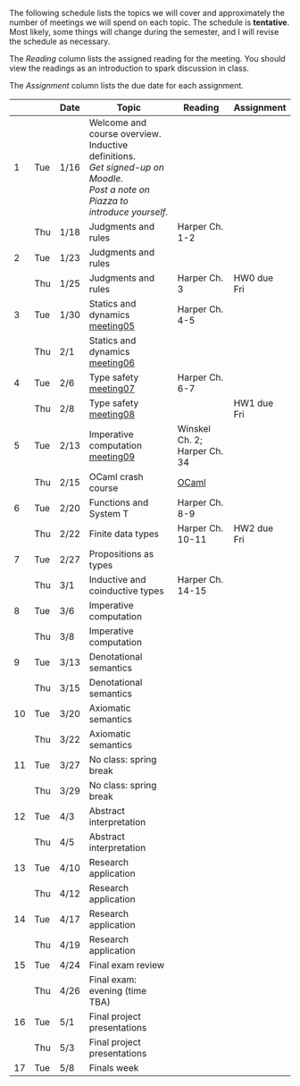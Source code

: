 The following schedule lists the topics we will cover and approximately the number of meetings we will spend on each topic. The schedule is **tentative**. Most likely, some things will change during the semester, and I will revise the schedule as necessary.

The _Reading_ column lists the assigned reading for the meeting. You should view the readings as an introduction to spark discussion in class.

The _Assignment_ column lists the due date for each assignment.

|  |  | Date | Topic | Reading | Assignment |
|----|-----|------|-------------------------------------------------------------------------------------------------------------------------------|------------------|-------------|
| 1 | Tue | 1/16 | Welcome and course overview. Inductive definitions.<br/>*Get signed-up on Moodle.*<br/>*Post a note on Piazza to introduce yourself.* |  |  |
|  | Thu | 1/18 | Judgments and rules | Harper Ch. 1-2 |  |
| 2 | Tue | 1/23 | Judgments and rules |  |  |
|  | Thu | 1/25 | Judgments and rules | Harper Ch. 3 | HW0 due Fri |
| 3 | Tue | 1/30 | Statics and dynamics<br/>[meeting05] | Harper Ch. 4-5 |  |
|  | Thu | 2/1 | Statics and dynamics<br/>[meeting06] |  |  |
| 4 | Tue | 2/6 | Type safety<br/>[meeting07] | Harper Ch. 6-7 |  |
|  | Thu | 2/8 | Type safety<br/>[meeting08] |  | HW1 due Fri |
| 5 | Tue | 2/13 | Imperative computation<br/>[meeting09] | Winskel Ch. 2; Harper Ch. 34 |  |
|  | Thu | 2/15 | OCaml crash course | [OCaml](.#ocaml) |  |
| 6 | Tue | 2/20 | Functions and System T | Harper Ch. 8-9 |  |
|  | Thu | 2/22| Finite data types | Harper Ch. 10-11 | HW2 due Fri |
| 7 | Tue | 2/27 | Propositions as types |  |  |
|  | Thu | 3/1 | Inductive and coinductive types | Harper Ch. 14-15 |  |
| 8 | Tue | 3/6 | Imperative computation |  |  |
|  | Thu | 3/8 | Imperative computation |  |  |
| 9 | Tue | 3/13 | Denotational semantics |  |  |
|  | Thu | 3/15 | Denotational semantics |  |  |
| 10 | Tue | 3/20 | Axiomatic semantics |  |  |
|  | Thu | 3/22 | Axiomatic semantics |  |  |
| 11 | Tue | 3/27 | No class: spring break |  |  |
|  | Thu | 3/29 | No class: spring break |  |  |
| 12 | Tue | 4/3 | Abstract interpretation |  |  |
|  | Thu | 4/5 | Abstract interpretation |  |  |
| 13 | Tue | 4/10 | Research application |  |  |
|  | Thu | 4/12 | Research application |  |  |
| 14 | Tue | 4/17 | Research application |  |  |
|  | Thu | 4/19 | Research application |  |  |
| 15 | Tue | 4/24 | Final exam review |  |  |
|  | Thu | 4/26 | Final exam: evening (time TBA) |  |  |
| 16 | Tue | 5/1 | Final project presentations |  |  |
|  | Thu | 5/3 | Final project presentations |  |  |
| 17 | Tue | 5/8 | Finals week |  |  |

[meeting05]: meetings/meeting05.class.pdf
[meeting06]: meetings/meeting06.class.pdf
[meeting07]: meetings/meeting07.class.pdf
[meeting08]: meetings/meeting08.class.pdf
[meeting09]: meetings/meeting09.class.pdf
